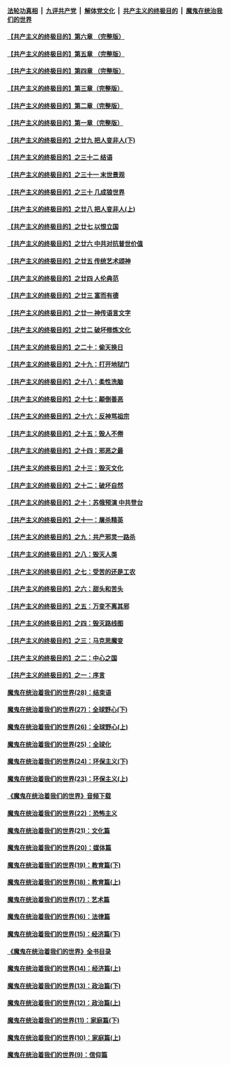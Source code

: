 ####  [法轮功真相](../../../../basic/blob/master/README.md?t=11061813) &nbsp;|&nbsp; [九评共产党](../../../../9ping.md/blob/master/README.md?t=11061813) &nbsp;|&nbsp; [解体党文化](../../../../jtdwh.md/blob/master/README.md?t=11061813)  &nbsp;|&nbsp; [共产主义的终极目的](../../../../gczydzjmd.md/blob/master/README.md?t=11061813) &nbsp;|&nbsp; [魔鬼在统治我们的世界](../../../../mgztzwmdsj.md/blob/master/README.md?t=11061813) 

#### [【共产主义的终极目的】第六章 （完整版）](../pages/nsc422/n11428913.md?t=11061813) 

#### [【共产主义的终极目的】第五章 （完整版）](../pages/nsc422/n11428912.md?t=11061813) 

#### [【共产主义的终极目的】第四章 （完整版）](../pages/nsc422/n11428907.md?t=11061813) 

#### [【共产主义的终极目的】第三章（完整版）](../pages/nsc422/n11428848.md?t=11061813) 

#### [【共产主义的终极目的】第二章（完整版）](../pages/nsc422/n11428831.md?t=11061813) 

#### [【共产主义的终极目的】第一章（完整版）](../pages/nsc422/n11417651.md?t=11061813) 

#### [【共产主义的终极目的】之廿九 把人变非人(下)](../pages/nsc422/n11344140.md?t=11061813) 

#### [【共产主义的终极目的】之三十二 结语](../pages/nsc422/n11360535.md?t=11061813) 

#### [【共产主义的终极目的】之三十一 末世景观](../pages/nsc422/n11351129.md?t=11061813) 

#### [【共产主义的终极目的】之三十 几成狼世界](../pages/nsc422/n11348280.md?t=11061813) 

#### [【共产主义的终极目的】之廿八 把人变非人(上)](../pages/nsc422/n11340492.md?t=11061813) 

#### [【共产主义的终极目的】之廿七 以恨立国](../pages/nsc422/n11336944.md?t=11061813) 

#### [【共产主义的终极目的】之廿六 中共对抗普世价值](../pages/nsc422/n11324785.md?t=11061813) 

#### [【共产主义的终极目的】之廿五 传统艺术颂神](../pages/nsc422/n11296396.md?t=11061813) 

#### [【共产主义的终极目的】之廿四 人伦典范](../pages/nsc422/n11296397.md?t=11061813) 

#### [【共产主义的终极目的】之廿三 富而有德](../pages/nsc422/n11283598.md?t=11061813) 

#### [【共产主义的终极目的】之廿一 神传语言文字](../pages/nsc422/n11263265.md?t=11061813) 

#### [【共产主义的终极目的】之廿二 破坏修炼文化](../pages/nsc422/n11245728.md?t=11061813) 

#### [【共产主义的终极目的】之二十：偷天换日](../pages/nsc422/n11238846.md?t=11061813) 

#### [【共产主义的终极目的】之十九：打开地狱门](../pages/nsc422/n11206376.md?t=11061813) 

#### [【共产主义的终极目的】之十八：柔性洗脑](../pages/nsc422/n11199994.md?t=11061813) 

#### [【共产主义的终极目的】之十七：颠倒善恶](../pages/nsc422/n11179782.md?t=11061813) 

#### [【共产主义的终极目的】之十六：反神骂祖宗](../pages/nsc422/n11166798.md?t=11061813) 

#### [【共产主义的终极目的】之十五：毁人不倦](../pages/nsc422/n11166792.md?t=11061813) 

#### [【共产主义的终极目的】之十四：邪恶之最](../pages/nsc422/n11150249.md?t=11061813) 

#### [【共产主义的终极目的】之十三：毁灭文化](../pages/nsc422/n11135227.md?t=11061813) 

#### [【共产主义的终极目的】之十二：破坏自然](../pages/nsc422/n11135214.md?t=11061813) 

#### [【共产主义的终极目的】之十：苏俄预演 中共登台](../pages/nsc422/n11118424.md?t=11061813) 

#### [【共产主义的终极目的】之十一：屠杀精英](../pages/nsc422/n11118442.md?t=11061813) 

#### [【共产主义的终极目的】之九：共产邪灵一路杀](../pages/nsc422/n11114139.md?t=11061813) 

#### [【共产主义的终极目的】之八：毁灭人类](../pages/nsc422/n11108503.md?t=11061813) 

#### [【共产主义的终极目的】之七：受苦的还是工农](../pages/nsc422/n11101809.md?t=11061813) 

#### [【共产主义的终极目的】之六：甜头和苦头](../pages/nsc422/n11096971.md?t=11061813) 

#### [【共产主义的终极目的】之五：万变不离其邪](../pages/nsc422/n11091285.md?t=11061813) 

#### [【共产主义的终极目的】之四：毁灭路线图](../pages/nsc422/n11086284.md?t=11061813) 

#### [【共产主义的终极目的】之三：马克思魔变](../pages/nsc422/n11061941.md?t=11061813) 

#### [【共产主义的终极目的】之二：中心之国](../pages/nsc422/n11047728.md?t=11061813) 

#### [【共产主义的终极目的】之一：序言](../pages/nsc422/n11086077.md?t=11061813) 

#### [魔鬼在统治着我们的世界(28)：结束语](../pages/nsc422/n10936246.md?t=11061813) 

#### [魔鬼在统治着我们的世界(27)：全球野心(下)](../pages/nsc422/n10928319.md?t=11061813) 

#### [魔鬼在统治着我们的世界(26)：全球野心(上)](../pages/nsc422/n10900318.md?t=11061813) 

#### [魔鬼在统治着我们的世界(25)：全球化](../pages/nsc422/n10788205.md?t=11061813) 

#### [魔鬼在统治着我们的世界(24)：环保主义(下)](../pages/nsc422/n10695307.md?t=11061813) 

#### [魔鬼在统治着我们的世界(23)：环保主义(上)](../pages/nsc422/n10688613.md?t=11061813) 

#### [《魔鬼在统治着我们的世界》音频下载](../pages/nsc422/n10635553.md?t=11061813) 

#### [魔鬼在统治着我们的世界(22)：恐怖主义](../pages/nsc422/n10614727.md?t=11061813) 

#### [魔鬼在统治着我们的世界(21)：文化篇](../pages/nsc422/n10597706.md?t=11061813) 

#### [魔鬼在统治着我们的世界(20)：媒体篇](../pages/nsc422/n10586579.md?t=11061813) 

#### [魔鬼在统治着我们的世界(19)：教育篇(下)](../pages/nsc422/n10564808.md?t=11061813) 

#### [魔鬼在统治着我们的世界(18)：教育篇(上)](../pages/nsc422/n10526970.md?t=11061813) 

#### [魔鬼在统治着我们的世界(17)：艺术篇](../pages/nsc422/n10499093.md?t=11061813) 

#### [魔鬼在统治着我们的世界(16)：法律篇](../pages/nsc422/n10485969.md?t=11061813) 

#### [魔鬼在统治着我们的世界(15)：经济篇(下)](../pages/nsc422/n10469975.md?t=11061813) 

#### [《魔鬼在统治着我们的世界》全书目录](../pages/nsc422/n10464261.md?t=11061813) 

#### [魔鬼在统治着我们的世界(14)：经济篇(上)](../pages/nsc422/n10457370.md?t=11061813) 

#### [魔鬼在统治着我们的世界(13)：政治篇(下)](../pages/nsc422/n10448270.md?t=11061813) 

#### [魔鬼在统治着我们的世界(12)：政治篇(上)](../pages/nsc422/n10444576.md?t=11061813) 

#### [魔鬼在统治着我们的世界(11)：家庭篇(下)](../pages/nsc422/n10440961.md?t=11061813) 

#### [魔鬼在统治着我们的世界(10)：家庭篇(上)](../pages/nsc422/n10435448.md?t=11061813) 

#### [魔鬼在统治着我们的世界(9)：信仰篇](../pages/nsc422/n10432159.md?t=11061813) 

